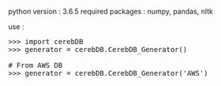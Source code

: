 python version : 3.6.5
required packages : numpy, pandas, nltk

use :
<pre>
>>> import cerebDB
>>> generator = cerebDB.CerebDB_Generator()

# From AWS DB
>>> generator = cerebDB.CerebDB_Generator('AWS')
<code>

